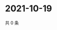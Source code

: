# 2021-10-19

共 0 条

<!-- BEGIN -->
<!-- 最后更新时间 Tue Oct 19 2021 15:14:57 GMT+0800 (China Standard Time) -->

<!-- END -->
